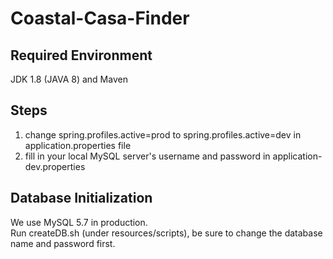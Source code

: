 # Coastal-Casa-Finder

## Required Environment
JDK 1.8 (JAVA 8) and Maven

## Steps

1. change spring.profiles.active=prod to spring.profiles.active=dev in application.properties file
2. fill in your local MySQL server's username and password in application-dev.properties

## Database Initialization
We use MySQL 5.7 in production.   
Run createDB.sh (under resources/scripts), be sure to change the database name and password first. 